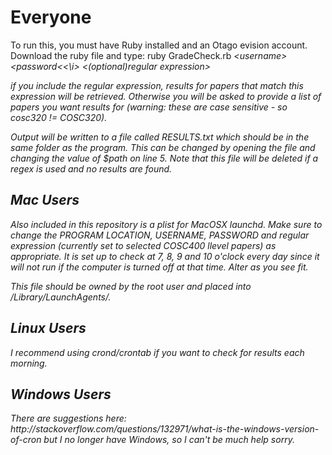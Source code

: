 <h1>Everyone</h1>

To run this, you must have Ruby installed and an Otago evision account. Download the ruby file and type:
ruby GradeCheck.rb <i>\<username\></i> <i>\<password\<<\i> \<(optional)regular expression\>

if you include the regular expression, results for papers that match this expression will be retrieved. Otherwise you will be asked to provide a list of papers you want results for (warning: these are case sensitive - so cosc320 != COSC320).

Output will be written to a file called RESULTS.txt which should be in the same folder as the program. This can be changed by opening the file and changing the value of $path on line 5. Note that this file will be deleted if a regex is used and no results are found.

<h2>Mac Users</h2>
Also included in this repository is a plist for MacOSX launchd. Make sure to change the PROGRAM LOCATION, USERNAME, PASSWORD and regular expression (currently set to selected COSC400 llevel papers) as appropriate. It is set up to check at 7, 8, 9 and 10 o'clock every day since it will not run if the computer is turned off at that time. Alter as you see fit.

This file should be owned by the root user and placed into /Library/LaunchAgents/.

<h2>Linux Users</h2>
I recommend using crond/crontab if you want to check for results each morning.

<h2>Windows Users</h2>
There are suggestions here: http://stackoverflow.com/questions/132971/what-is-the-windows-version-of-cron but I no longer have Windows, so I can't be much help sorry.
